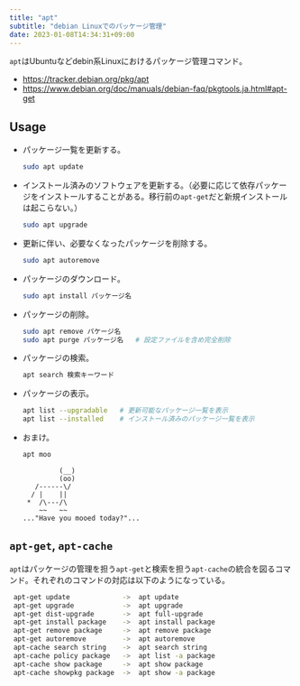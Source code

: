 ```yaml
---
title: "apt"
subtitle: "debian Linuxでのパッケージ管理"
date: 2023-01-08T14:34:31+09:00
---
```


`apt`はUbuntuなどdebin系Linuxにおけるパッケージ管理コマンド。

- https://tracker.debian.org/pkg/apt
- https://www.debian.org/doc/manuals/debian-faq/pkgtools.ja.html#apt-get

## Usage
- パッケージ一覧を更新する。
	```bash
	sudo apt update
	```

- インストール済みのソフトウェアを更新する。（必要に応じて依存パッケージをインストールすることがある。移行前の`apt-get`だと新規インストールは起こらない。）
	```bash
	sudo apt upgrade
	```

- 更新に伴い、必要なくなったパッケージを削除する。
	```bash
	sudo apt autoremove
	```

- パッケージのダウンロード。
	```bash
	sudo apt install パッケージ名
	```

- パッケージの削除。
	```bash
	sudo apt remove パケージ名
	sudo apt purge パッケージ名	# 設定ファイルを含め完全削除
	```

- パッケージの検索。
	```bash
	apt search 検索キーワード
	```

- パッケージの表示。
	```bash
	apt list --upgradable	# 更新可能なパッケージ一覧を表示
	apt list --installed	# インストール済みのパッケージ一覧を表示
	```

- おまけ。
	```bash
	apt moo
	```
	```
             (__)
             (oo)
       /------\/
      / |    ||
     *  /\---/\
        ~~   ~~
	..."Have you mooed today?"...
	```


## `apt-get`, `apt-cache`
`apt`はパッケージの管理を担う`apt-get`と検索を担う`apt-cache`の統合を図るコマンド。それぞれのコマンドの対応は以下のようになっている。

```bash
 apt-get update             ->  apt update
 apt-get upgrade            ->  apt upgrade
 apt-get dist-upgrade       ->  apt full-upgrade
 apt-get install package    ->  apt install package
 apt-get remove package     ->  apt remove package
 apt-get autoremove         ->  apt autoremove
 apt-cache search string    ->  apt search string
 apt-cache policy package   ->  apt list -a package
 apt-cache show package     ->  apt show package
 apt-cache showpkg package  ->  apt show -a package
```
